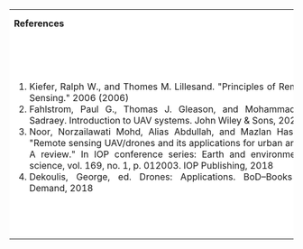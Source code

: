 <table style="text-align:justify;">
<tr style="background-color: white">
<th>References</th>
<th>Contributors list</th>
</tr>
<tr style="background-color: white">
<td>
<ol style="width: 500px">
<li>Kiefer, Ralph W., and Thomes M. Lillesand. "Principles of Remote Sensing." 2006 (2006)</li>
<li>Fahlstrom, Paul G., Thomas J. Gleason, and Mohammad H. Sadraey. Introduction to UAV systems. John Wiley & Sons, 2022</li>
<li>Noor, Norzailawati Mohd, Alias Abdullah, and Mazlan Hashim. "Remote sensing UAV/drones and its applications for urban areas: A review." In IOP conference series: Earth and environmental science, vol. 169, no. 1, p. 012003. IOP Publishing, 2018</li>
<li>Dekoulis, George, ed. Drones: Applications. BoD–Books on Demand, 2018</li>
</ol>
</td>
<td>Developer : Dr. Pruthviraj U | NITK</br></br>
Contributors :
<ul style="list-style-type: none;">
<li>Prajna K | NITK</li>
<li>Shamanth Gowda | NITK</li>
<li>Aishwarya Hegde | NITK</li>
<li>Akshaya NITK | NITK</li>
  </ul></td>
</tr>
</table>
